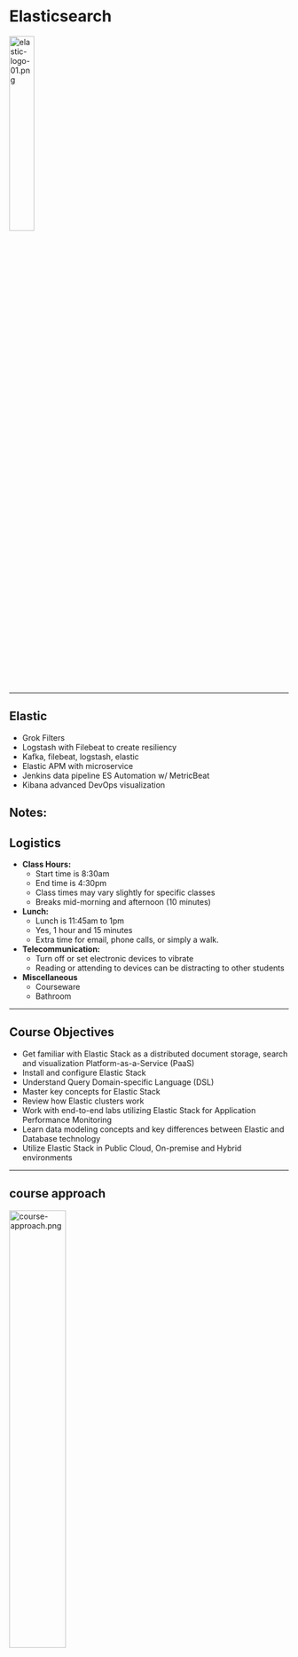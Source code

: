 # Elasticsearch

<img src="../../assets/images/logos/elastic-logo-01.png" alt="elastic-logo-01.png" style="width:30%;"/>

---

## Elastic

* Grok Filters
* Logstash with Filebeat to create resiliency
* Kafka, filebeat, logstash, elastic
* Elastic APM with microservice
* Jenkins data pipeline ES Automation w/ MetricBeat
* Kibana advanced DevOps visualization




Notes:
---

## Logistics

* **Class Hours:**
  - Start time is 8:30am
  - End time is 4:30pm
  - Class times may vary slightly for specific classes
  - Breaks mid-morning and afternoon (10 minutes)
* **Lunch:**
  - Lunch is 11:45am to 1pm
  - Yes, 1 hour and 15  minutes
  - Extra time for email, phone calls, or simply a walk.
* **Telecommunication:**
  - Turn off or set electronic devices to vibrate
  - Reading or attending to devices can be distracting to other students
* **Miscellaneous**
  - Courseware
  - Bathroom

---

## Course Objectives

* Get familiar with Elastic Stack as a distributed document storage, search and visualization Platform-as-a-Service (PaaS)
* Install and configure Elastic Stack
* Understand Query Domain-specific Language (DSL)
* Master key concepts for Elastic Stack
* Review how Elastic clusters work
* Work with end-to-end labs utilizing Elastic Stack for Application Performance Monitoring
* Learn data modeling concepts and key differences between Elastic and Database technology
* Utilize Elastic Stack in Public Cloud, On-premise and Hybrid environments



---

## course approach

<img src="../../assets/images/elastic/course-approach.png" alt="course-approach.png" style="width:45%;"/>



---

## The training dilemma

<img src="../../assets/images/elastic/3rd-party/training-dilemma.png" alt="training-dilemma.png" style="width:60%;"/>

---


## Introductions

* Name
* Title or Job Role if your title doesn't tell me what you do
* Which statement best describes your Elasticsearch experience?
- I am **currently working** with Elasticsearch on a project/initiative
- I **expect to work** with Elasticsearch on a project/initiative in the future
- I am **here to learn** about Elasticsearch outside of any specific work related project/initiative
* Expectations for course (please be specific, if possible)
* Why are you here?



---

# Elastic Stack Overview

---

## Elastic Stack – Evolution 

<img src="../../assets/images/logos/elastic-search-logo.png" alt="elastic-search-logo.png" style="width:30%;float:right;"/>

* 2010 - Released as Open Source project
* 2012 - Elasticsearch company founded 
* 2015 - Rebranded as Elastic
* Highly scalable
  - Open Source
* Enterprise support available 
* Built for searching and analyzing large datasets 

Notes:

Elasticsearch was released as an open source project in 2010, and gained a lot of popularity because it was easy to use and offered great indexing and powerful searching. 
In 2012 Elasticsearch the company was founded.  In 2015 they changed the name to Elastic, because the company developed and supported many additional products. 

GitHub uses it to let users search the repositories, StackOverflow indexes all of its questions and answers in Elasticsearch, and SoundCloud offers search in the metadata of the songs.


---

## Elastic Stack

* 2009 - Released as Open Source project
* 2015 - Added to Elastic family
* 2015 - Log forwarder released
* Open Source data collection engine
* Real-time pipelining capabilities 
* Collect logs from multiple input sources and send to Elasticsearch


<img src="../../assets/images/logos/elasticseach-02-logo.png" alt="elasticseach-02-logo.png" style="width:35%;"/> &nbsp; &nbsp; &nbsp; &nbsp; &nbsp; <img src="../../assets/images/logos/logstash-logo.png" alt="logstash-logo.png" style="width:23%;"/>


Notes:

Logstash is an open source data collection engine with real-time pipelining capabilities. 
2009 - open source release 
2013 - added to Elastic family. 

Logstash is a tool that can be used to collect, process and forward events and log messages. Collection is accomplished via number of configurable input plugins including raw socket/packet communication, file tailing and several message bus clients.

---

## Elastic Stack

* 2011 - Released as Open Source project
* 2013 - Added to Elastic family
* Browser based analytics & search dashboard for Elasticsearch
* Visualize Elasticsearch data 
* Highly customizable

<img src="../../assets/images/logos/elasticseach-02-logo.png" alt="elasticseach-02-logo.png" style="width:35%;"/> &nbsp; &nbsp; &nbsp; <img src="../../assets/images/logos/logstash-logo.png" alt="logstash-logo.png" style="width:23%;"/>  &nbsp; &nbsp; &nbsp; <img src="../../assets/images/logos/kibana-logo.png" alt="kibana-logo.png" style="width:20%;"/>

---

## Elastic Stack

<img src="../../assets/images/logos/elasticseach-02-logo.png" alt="elasticseach-02-logo.png" style="width:40%;"/>

<br/>

<img src="../../assets/images/logos/logstash-logo.png" alt="logstash-logo.png" style="width:30%;"/>

<br/>

<img src="../../assets/images/logos/kibana-logo.png" alt="kibana-logo.png" style="width:27%;"/>

Notes:

Elasticsearch is a search and analytics engine. Logstash is a server‑side data processing pipeline that ingests data from multiple sources simultaneously, transforms it, and then sends it to a "stash" like Elasticsearch. Kibana lets users visualize data with charts and graphs in Elasticsearch, essentially creating dashboards.


---

## Elastic Stack

* 2015 - Beats tools released
* Open platform for single-purpose data shippers


<img src="../../assets/images/logos/elasticseach-02-logo.png" alt="elasticseach-02-logo.png" style="width:26%;"/> &nbsp; &nbsp; &nbsp;<img src="../../assets/images/logos/logstash-logo.png" alt="logstash-logo.png" style="width:20%;"/> &nbsp; &nbsp; &nbsp; <img src="../../assets/images/logos/kibana-logo.png" alt="kibana-logo.png" style="width:19%"/> &nbsp; &nbsp; &nbsp;<img src="../../assets/images/logos/beats-logo.png" alt="beats-logo.png" style="width:15%;"/>

Notes:

Beats is the platform for single-purpose data shippers. They install as lightweight agents and send data from hundreds or thousands of machines to Logstash or Elasticsearch.
Log files
Metrics
Network data
Uptime monitoring 
etc...

---

## Elastic Stack

* 2016 - X-Pack released
* Renamed in 2018 to Elastic Stack Features
* Tools to enable monitoring, alerting, reporting, machine learning and much more

<img src="../../assets/images/logos/elasticseach-02-logo.png" alt="elasticseach-02-logo.png" style="width: 23%;"/>&nbsp; &nbsp; <img src="../../assets/images/logos/logstash-logo.png" alt="logstash-logo.png" style="width: 17%;"/> &nbsp; &nbsp;<img src="../../assets/images/logos/kibana-logo.png" alt="kibana-logo.png" style="width: 16%;"/>&nbsp; &nbsp; <img src="../../assets/images/logos/beats-logo.png" alt="beats-logo.png" style="width: 12%;"/> &nbsp; &nbsp; <img src="../../assets/images/logos/x-pack-logo.png" alt="x-pack-logo.png" style="width:17%;"/>



Notes:

X-Pack is a pay for service that provides many features 
Monitoring (Marvel)
Alerting (Watcher) trigger notifications on changes or schedule and ship recurring reports
Graph (explore the relationships between data) 
Machine learning  (automatically detect unusual changes in your data)
Reporting 
Security (Shield) i.e. Add a login screen to Kibana

https://www.elastic.co/guide/en/elasticsearch/reference/current/configuring-security.html
https://www.elastic.co/products/x-pack


---

## Elastic Stack


<img src="../../assets/images/logos/elasticseach-02-logo.png" alt="elasticseach-02-logo.png" style="width:25%;"/> &nbsp; &nbsp; &nbsp; &nbsp;<img src="../../assets/images/elastic/3rd-party/elk-stack-01.png" alt="elk-stack-01.png" style="width:20%;"/>


<img src="../../assets/images/logos/logstash-logo.png" alt="logstash-logo.png" style="width:20%;"/> &nbsp; &nbsp; &nbsp; &nbsp; &nbsp;<img src="../../assets/images/elastic/3rd-party/features-01.png" alt="features-01.png" style="width:23%;"/>


<img src="../../assets/images/logos/kibana-logo.png" alt="kibana-logo.png" style="width:20%;"/> &nbsp; &nbsp; &nbsp; &nbsp; &nbsp;<img src="../../assets/images/logos/beats-logo.png" alt="beats-logo.png" style="width:18%;"/>

Notes:

https://www.elastic.co/elasticon/2015/sf/evolution-of-elasticsearch-at-yelp

https://www.elastic.co/elk-stack


---

## Elasticsearch - Hadoop

<img src="../../assets/images/elastic/hadoop-elasticsearch.png" alt="hadoop-elasticsearch.png" style="width:70%;"/>

Notes:

https://www.elastic.co/elasticon/2015/sf/evolution-of-elasticsearch-at-yelp

https://www.elastic.co/elk-stack

---

## ES-Hadoop

<img src="../../assets/images/logos/es-hadoop.png" alt="es-hadoop.png" style="width:20%;float:right;"/>

* ES-Hadoop is a single distributable binary that allows the use of HDFS as a archive repo for Elastic Stack
* Works with open source and distributed versions of Hadoop, e.g. Cloudera & Databricks
* Index data from Hadoop into Elasticsearch for high performance querying and aggregation of Big Data

Notes:

X-Pack is a pay for service that provides many features 
Monitoring (Marvel)
Alerting (Watcher) trigger notifications on changes or schedule and ship recurring reports
Graph (explore the relationships between data) 
Machine learning  (automatically detect unusual changes in your data)
Reporting 
Security (Shield) i.e. Add a login screen to Kibana

https://www.elastic.co/guide/en/elasticsearch/reference/current/configuring-security.html
https://www.elastic.co/products/x-pack


---

## Elastic Stack Application Performance Monitoring


<img src="../../assets/images/elastic/elastic-slack.png" alt="elastic-slack.png" style="width:70%;"/>



---

## Elastic Stack use cases

* **Ecommerce**
  - Utilize Elasticsearch as your storefront search mechanism storing product or service information and enabling features like typeahead 

* **DevOps**
  - Collect log and transactional data to identify patterns or anomalies in the day to day operations of your applications, processes, services and APIs

* **Alerting**
  - Pattern reverse search against queries to identify conditions that meet a certain criteria, e.g. tell me when a flight drops below X$ during a set timeframe

---

## Elastic Stack use cases

* **Internet of Things**
  - Store streams of device data in Elastic Stack and visualize that information for customers, e.g. show all the active snowplows in the city on an interactive map

* **Data Visualization**
  - Store data in Elasticsearch and build custom dashboards in Kibana to show the effects of changes, both expected and unexpected

* **Advanced Analytics**
  - Run analytics against existing data to enable the use of ad-hoc queries for decision support and business intelligence

Notes:

You run an online web store where you allow your customers to search for products that you sell. In this case, you can use Elasticsearch to store your entire product catalog and inventory and provide search and autocomplete suggestions for them.
You want to collect log or transaction data and you want to analyze and mine this data to look for trends, statistics, summarizations, or anomalies. In this case, you can use Logstash (part of the Elasticsearch/Logstash/Kibana stack) to collect, aggregate, and parse your data, and then have Logstash feed this data into Elasticsearch. Once the data is in Elasticsearch, you can run searches and aggregations to mine any information that is of interest to you.
You run a price alerting platform which allows price-savvy customers to specify a rule like "I am interested in buying a specific electronic gadget and I want to be notified if the price of gadget falls below $X from any vendor within the next month". In this case you can scrape vendor prices, push them into Elasticsearch and use its reverse-search (Percolator) capability to match price movements against customer queries and eventually push the alerts out to the customer once matches are found.
You have analytics/business-intelligence needs and want to quickly investigate, analyze, visualize, and ask ad-hoc questions on a lot of data (think millions or billions of records). In this case, you can use Elasticsearch to store your data and then use Kibana (part of the Elasticsearch/Logstash/Kibana stack) to build custom dashboards that can visualize aspects of your data that are important to you. Additionally, you can use the Elasticsearch aggregations functionality to perform complex business intelligence queries against your data.


---

## Elastic for Internet of Things (IoT)

<img src="../../assets/images/elastic/elastic-for-internet.png" alt="elastic-for-internet.png" style="width:80%;"/>


Notes:

You run an online web store where you allow your customers to search for products that you sell. In this case, you can use Elasticsearch to store your entire product catalog and inventory and provide search and autocomplete suggestions for them.
You want to collect log or transaction data and you want to analyze and mine this data to look for trends, statistics, summarizations, or anomalies. In this case, you can use Logstash (part of the Elasticsearch/Logstash/Kibana stack) to collect, aggregate, and parse your data, and then have Logstash feed this data into Elasticsearch. Once the data is in Elasticsearch, you can run searches and aggregations to mine any information that is of interest to you.
You run a price alerting platform which allows price-savvy customers to specify a rule like "I am interested in buying a specific electronic gadget and I want to be notified if the price of gadget falls below $X from any vendor within the next month". In this case you can scrape vendor prices, push them into Elasticsearch and use its reverse-search (Percolator) capability to match price movements against customer queries and eventually push the alerts out to the customer once matches are found.
You have analytics/business-intelligence needs and want to quickly investigate, analyze, visualize, and ask ad-hoc questions on a lot of data (think millions or billions of records). In this case, you can use Elasticsearch to store your data and then use Kibana (part of the Elasticsearch/Logstash/Kibana stack) to build custom dashboards that can visualize aspects of your data that are important to you. Additionally, you can use the Elasticsearch aggregations functionality to perform complex business intelligence queries against your data.


---

## Elastic DevSecOps

<img src="../../assets/images/elastic/elastic-devsecOps.png" alt="elastic-devsecOps.png" style="width:80%;"/>


---

## Elastic Stack Machine Learning

<img src="../../assets/images/elastic/3rd-party/elastic-slack-ML.png" alt="elastic-slack-ML.png" style="width:80%;"/>

Notes:

Complex, fast-moving datasets make it nearly impossible to spot infrastructure problems, intruders, or business issues as they happen using rules or humans looking at dashboards. Elastic machine learning features automatically model the behavior of your Elasticsearch data — trends, periodicity, and more — in real time to identify issues faster, streamline root cause analysis, and reduce false positives.



---

# elasticsearch  basics

---

## logical concepts of elasticsearch


<img src="../../assets/images/elastic/3rd-party/logical-concepts.png" alt="logical-concepts.png" style="width:70%;"/>


* Elasticsearch is moving away from 'types'. In Elasticsearch 6 only one type is allowed per index.


Notes:

3 main logical concepts behind Elasticsearch: 
Document
Structured data similar to a row in a database, something that you're searching for
Not just about text, any data can work. 
JSON format (way to encode text, objects etc..) 
Every document has a unique ID (auto assigned, or manually) 
Type: what this document is. 
Encyclopedia articles, log entries from web server etc.. 
Type
Many documents that belong to a certain type. 
schema or mapping between documents
Apache access log log type (timestamp, request URL, return status) 
Encyclopedia article (author, subject, title, text) 
Like a table, that defines the data in the document 
Indices 
Collection of types you can search across
contains a collection of types, which contain collection of documents

Database analogy
index = DB, type = table, document = row 

---

## what is an inverted index

<img src="../../assets/images/elastic/3rd-party/inverted-index.png" alt="inverted-index.png" style="width:70%;"/>

Notes:

Inverted means we are mapping things searching for, to documents searching in. 
Inverted index is the mechanism by which all search engines work. 
Say we have 2 documents, inverted index doesn't store them directly, it flips on head
each document split up into individual search terms, split up by each word, lowercased to normalize 
maps each search term to documents they occur within. Here we can see "Space" shows up in document1 and document2.

---

## It's not  quite that simple.

* **TF-IDF** means Term Frequency **Inverse Document Frequency**
* **Term Frequency** is how often a term appears in a **given document**  Document Frequency is how often a term appears in **all documents**  Term Frequency / **Document Frequency** measures the **relevance**
of a term in a document


Notes:

How do I deal with concept of relevance?  
If I search for the word "the" how do I make sure it returns documents where "the" is relevant?
TF-IDF 
Term Frequency is how often a word appears in a document, "the" "of" "space" etc.. 
Document Frequency: How often a term appears in all documents in index.
 "Space" doesn't appear often in index, but "the" does.  
Divide Term Frequency by Document Frequency gives us measure of relevance.
How special is this term to this document? How often does it occur in this doc? How often does it occur in all documents?

---

## Using Indices


<img src="../../assets/images/elastic/3rd-party/using-indices.png" alt="using-indices.png" style="width:80%;"/>


Notes:

How do we use an index in Elasticsearch? 
RESTful API 
Explain what REST is (same thing as when you request a page in browser etc) 
REST uses verbs to define what it's doing.. GET, POST, PUT.
Elasticsearch uses the same HTTP protocol, which makes it easy to communicate with. 
If you are requesting something from Elasticsearch you do so by just sending a GET request (same as any other web system)

client API's
Instead of worrying about constructing JSON data correctly, there's client APIs that make it much easier 
Python, Ruby, Java, etc.. 
analytic tools
Kibana 
Graphical Web-UI
Interact without needing to write any code 
Sometimes a better approach than sifting through JSON output.



---

## Near Real Time (NRT)

* Elasticsearch is a **near real time search** platform
* There is a slight **latency** latency (normally one second) from the time you index a document until the time it becomes searchable


---

# Sandbox Cluster
---

## Elasticsearch Cluster

<img src="../../assets/images/elastic/elasticsearch-cluster.png" alt="elasticsearch-cluster.png" style="width:50%;"/>


Notes:

A node can be configured to join a specific cluster by the cluster name. By default, each node is set up to join a cluster named elasticsearch which means that if you start up a number of nodes on your network and—assuming they can discover each other—they will all automatically form and join a single cluster named elasticsearch.

In a single cluster, you can have as many nodes as you want. Furthermore, if there are no other Elasticsearch nodes currently running on your network, starting a single node will by default form a new single-node cluster named elasticsearch.



---

## Getting Started

* when you start an instance of Elasticsearch, you are starting a node
* If you are running a single instance of Elasticsearch, you have a cluster of one node
* All primary shards reside on the single node
* No replica shards can be allocated, therefore the cluster state remains yellow 
* The cluster is fully functional, but is at risk of data loss in the event of a failure

---

# REST: A Quick Intro.

---

## Anatomy of a HTTP  Request


* METHOD: the "verb" of the request. GET, POST, PUT, or DELETE
* PROTOCOL: what flavor of HTTP (HTTP/1.1)  HOST: what web server you want to talk to  URL: what resource is being requested
* BODY: extra data needed by the server

* HEADERS: user-agent, content-type, etc.



---

## Example: GET request for Google.com

```text
GET /index.html
Protocol: HTTP/1.1
Host: www.google.com  
No body
Headers:
User-Agent: Mozilla/5.0 (Windows; U; Windows NT 6.1; en-US; rv:1.9.1.5) Gecko/20091102 Firefox/3.5.5 (.NET CLR 3.5.30729)  Accept: text/html,application/xhtml+xml,application/xml;q=0.9,*/*;q=0.8
Accept-Language: en-us,en;q=0.5  Accept-Encoding: gzip,deflate
Accept-Charset: ISO-8859-1,utf-8;q=0.7,*;q=0.7  Keep-Alive: 300
Connection: keep-alive
Cookie: PHPSESSID=r2t5uvjq435r4q7ib3vtdjq120  Pragma: no-cache
Cache-Control: no-cache

```

---

## RESTful API's


* Pragmatic definition: using HTTP requests to communicate with web services

* Examples:

  - GET requests retrieve information (like search results)  PUT requests insert or replace new information  DELETE requests delete information


---

## REST fancy-speak


* **R**epresentational **S**tate **T**ransfer

* Six guiding constraints:
  - client-server architecture
  - statelessness
  - cacheability
  - layered system
  - code on demand (ie, sending Javascript)
  - uniform interface

Notes:


REST stands for Representational State Transfer. (It is sometimes spelled "ReST".) It relies on a stateless, client-server, cacheable communications protocol -- and in virtually all cases, the HTTP protocol is used. REST is an architecture style for designing networked applications.

Representational State Transfer (REST) is an architectural style that defines a set of constraints to be used for creating web services. Web Services that conform to the REST architectural style, or RESTful web services, provide interoperability between computer systems on the Internet.

Roy Fielding articulated ReST in his dissertation at UC Irvine in 2000

---

## Why REST?

* Language and system independent
* Highly scalable 

---

## The Curl Command

* A way to issue HTTP requests from the command line
* From code, you'll use whatever library you use for HTTP / REST in the same way.

```text
curl –H "Content-Type: application/json" <URL> -d '<BODY>'
```

---

## Examples


<img src="../../assets/images/elastic/3rd-party/example-01.png" alt="example-01.png" style="width:70%;"/>



---

## Examples


<img src="../../assets/images/elastic/3rd-party/example-02.png" alt="example-02.png" style="width:50%;"/>




---

## The Httpie Command

* A way to issue HTTP requests from the command line
* Simpler syntax than curl, defaults to 'pretty' output.

```text
http <VERB> <URL> -d '<BODY>'
```



---

## Examples


<img src="../../assets/images/elastic/3rd-party/example-03.png" alt="example-04.png" style="width:50%;"/>



---

## Examples

<img src="../../assets/images/elastic/3rd-party/example-04.png" alt="example-04.png" style="width:50%;"/>


---

## Experiment: Elastic Stack, Elastic Cloud, and Elastic APM

* Setup an Elastic Stack Cloud Environment
* Experiment in the environment
* Create a Sandbox VM
* Configure a sample Spring Application
* Wire that application to our Elastic Stack APM in AWS 

* Experiment: [Elastic Stack Cloud AppDev Observability](https://jruels.github.io/elastic/labs/01-install/
)


Notes:

https://jruels.github.io/elastic/labs/01-install/


---
# Elastic Stack SQL

---

## Common thoughts on "Elasticsearch + SQL"

<img src="../../assets/images/elastic/elaticsearch-SQL.png" alt="elaticsearch-SQL.png" style="width:40%;float:right;"/>

* RDBMS
* Joins
* BI Tools like Tableau & PowerBI
* SQL 
* What about Query DSL?
* How/Where/Why/When?


---

## What is SQL?

<img src="../../assets/images/elastic/3rd-party/SQL-01.png" alt="SQL-01.png" style="width:80%;"/>

---

## What is the evolution of Elastic Stack SQL?


<img src="../../assets/images/elastic/3rd-party/elastic-slack-sql.png" alt="elastic-slack-sql.png" style="width:80%;"/>


---

## Experiment: Elastic Stack SQL Exploration 

* Open the Kibana Dev Console


<img src="../../assets/images/elastic/3rd-party/kibana-dev.png" alt="kibana-dev.png" style="width:55%;"/>

<img src="../../assets/images/elastic/3rd-party/manage-elastic-slack.png" alt="manage-elastic-slack.png" style="width:50%;"/>


---

## Querying Elastic Kibana Console Interface


<img src="../../assets/images/elastic/3rd-party/elastic-kibana.png" alt="elastic-kibana.png" style="width:70%;"/>


---

## Queries to Explore

```text
# describe the data model for the table (AKA INDEX)
POST /_sql
{
  "query":"DESCRIBE company"
}

#deprecated syntax - old school
POST /_xpack/sql
{
  "query":"select * From company"
}
```

---

## Queries to Explore

```text
#return standard elasticsearch output format
POST /_sql
{
  "query":"select * From company"
}

#return CSV
POST /_sql?format=csv
{
  "query":"select * From company"
}
```

---

## Queries to Explore

```text
#return standard SQL query output format
POST /_sql?format=text/plain
{
  "query":"select * From company"
}

#Shorter syntax with limit
POST /_sql?format=txt
{
  "query":"select * From company limit 1"
}

```



---

## Queries to Explore

```text
# search fewer fields
POST /_sql
{
  "query":"select firstname, lastname from company"
}

# search fewer fields
POST /_sql
{
  "query":"select firstName, lastName from company"
}

```


---

## Queries to Explore


```text
# future
POST /_sql
{
  "query":"select distinct firstName, lastName from company"
}
#Math functions
POST /_sql?format=txt
{
  "query":"select round(8.2 + 12.2) * 2 as answer"
}
```

---

# How Elasticsearch Scales

---

## An Index is Split into Shards


<img src="../../assets/images/elastic/intex-shared.png" alt="intex-shared.png" style="width:60%;"/>


Notes:

Every shard is a self-contained index of Lucene
Once it figured out the document it can map it to a shard and redirect to appropriate node. 

---

## Primary and Replica Shards

* This **index** has two **primary shards** and a **replication factor of 2.**
* Your application should round-robin requests amongst nodes.

<img src="../../assets/images/elastic/primary-replica-shards-00.png" alt="primary-replica-shards-00.png" style="width:70%;"/>

* **Write** requests are routed to the primary shard, then replicated  
* **Read** requests are routed to the primary or any replica


Notes:

Here we have 2 Primary and 4Replica shards. 
Writes will go to Primary shards (masters) and reads will hit any shard (primary or replica) 
This is how many different clustering solutions are setup. 
Elasticsearch figures all this out for you based on the configuration in the /etc/elasticsearch/elasticsearch.yml 



---

## Primary and Replica Shards

<img src="../../assets/images/elastic/primary-replica-shards.png" alt="primary-replica-shards.png" style="width:70%;"/>


Notes:

Here we have 2 Primary and 3 Relica shards. 
Writes will go to Primary shards (masters) and reads will hit any shard (primary or replica) 
This is how many different clustering solutions are setup. 
Elasticsearch figures all this out for you. 



---

## Primary and Replica Shards

<img src="../../assets/images/elastic/primary-replica-shards-01.png" alt="primary-replica-shards-01.png" style="width:70%;"/>


Notes:

Fault tolerant system. Highly redundant 
Have an odd node number of nodes so that you avoid split brain. 

Split-brain is a computer term, based on an analogy with the medical Split-brain syndrome. It indicates data or availability inconsistencies originating from the maintenance of two separate data sets with overlap in scope, either because of servers in a network design, or a failure condition based on servers not communicating and synchronizing their data to each other. This last case is also commonly referred to as a network partition.

Although the term split-brain typically refers to an error state, Split-brain DNS (or Split-horizon DNS) is sometimes used to describe a deliberate situation where internal and external DNS services for a corporate network are not communicating, so that separate DNS name spaces are to be administrated for external computers and for internal ones. This requires a double administration, and if there is domain overlap in the computer names, there is a risk that the same fully qualified domain name (FQDN), may ambiguously occur in both name spaces referring to different computer IP addresses.[1]



---

## The number of primary shards cannot be changed later.

<img src="../../assets/images/elastic/3rd-party/primary-shards-03.png" alt="primary-shards-03.png" style="width:40%;"/>

* Not as bad as it sounds – you can add  **more replica shards** for more read  throughput.
* Worst case you can **re-index** your data.
* The number of shards can be set up front  via a PUT command via **REST** / HTTP



Notes:

Cannot change primary shards later on. Must define it when setting up cluster. 
Most applications require additional read capacity, not write. 
You can also re-index your data and copy it over but it's not a fun process 
Plan ahead so you have the correct number of primary shards.

By default, each index in Elasticsearch is allocated 5 primary shards and 1 replica which means that if you have at least two nodes in your cluster, your index will have 5 primary shards and another 5 replica shards (1 complete replica) for a total of 10 shards per index. Each Elasticsearch shard is a Lucene index.

This request says we want 3 in one replica,  we end up with 6 though.



---

## Number of Shards Quiz

* How many total shards does the code on the right create?

<img src="../../assets/images/elastic/3rd-party/shards-quiz.png" alt="shards-quiz.png" style="width:60%;"/>

Notes:

How many shards are we creating here? 

Answer: 6, 3 primary and 1 replica of each. 



---

## Primary and Replica Shards


<img src="../../assets/images/elastic/primary-replica-shards-02.png" alt="shards-quiz.png" style="width:80%;"/>


Notes:

We specified we wanted 3 shards and 1 replica but this really means 
3 - Primary shards 
1 replica per primary shard. 


---

# Quiz Time
---

## 1. The schema for  your documents are defined by...

* The index
* The type
* The document itself


---

## 1. The schema for  your documents are defined by...

* The index
* **The type**
* The document itself

---

## 2. What purpose do inverted indices serve?

* They allow you to search phrases in reverse order
* They quickly map search terms to documents
* They load balance search requests across your cluster



---

## 2. What purpose do  inverted indices serve?

* They allow you to search phrases in reverse order
* **They quickly map search terms to documents**
* They load balance search requests across your cluster

---

## 3. 

* 8
* 15
* 20

* **An index configured for 5 primary  shards and 3 replicas would have  how many shards in total?**

---


## 3. 

* 8
* 15
* **20**

* **An index configured for 5 primary  shards and 3 replicas would have  how many shards in total?**


Notes:
Remember that if we have 3 replicas for each primary that would be a total of 4 shards for each primary.  5 * 4

---

## 4. 

* True
* False

* **Elasticsearch is built only for full-text search of documents.**

---

## 4. 

* True
* **False**

* **Elasticsearch is built only for full-text search of documents.**




Notes:

In text retrieval, full text search refers to techniques for searching a single computer-stored document or a collection in a full text database. Full-text search is distinguished from searches based on metadata or on parts of the original texts represented in databases (such as titles, abstracts, selected sections, or bibliographical references).


---

## Lab01: Elastic Stack sandbox setup 

* Setup an Elastic Stack sandbox environment

* Walk through the environment 

* https://github.com/GeorgeNiece/elastic-stack


Notes:
https://jruels.github.io/elastic/labs/01-install/

---

# Self-healing

---

## Self-healing and Elastic Stack

* The key with self-healing is awareness
* Companies have created toolsets and configurations for this, e.g. LogIt.io
* APIs exist to check shards, indices, clusters, nodes
* Baselines are required to be able to correctly "heal" a given issue

* Identify
* Compare
* Act - Don't overreact
* Document
* Train

---

## Where is the Problem?

<img src="../../assets/images/elastic/3rd-party/where-problem.png" alt="where-problem.png" style="width:60%;"/>




---

# Examining Movielens

---

## Movielens

* **Movielens** is a free dataset of movie ratings gathered from movielens.org. It contains user ratings, movie metadata, and user metadata. Let's download and examine  the data files from movielens.org

<img src="../../assets/images/elastic/3rd-party/movielens.png" alt="movielens.png" style="width:60%;"/>

Notes:

Elasticsearch is all about interacting with a lot of data
So far we added Shakespeare's works but that's not enough to see the true power of Elasticsearch. 
Let's add this sample movie data to it as well. 



---

## Lab02: download MovieLens data


* Visit GroupLens website
* Download small data set 
* Look through sample data files
* https://github.com/GeorgeNiece/elastic-stack


---
# Creating Mappings
---

## What is a Mapping?

* A mapping is a **schema definition.**
* Elasticsearch has reasonable defaults, but sometimes you need to customize them.

<img src="../../assets/images/elastic/3rd-party/mapping.png" alt="mapping.png" style="width:60%;"/>

* NOTE : Content-Type is now required in Elasticsearch 6.x+

Notes:
Mapping is a schema definition which tells Elasticsearch how to index your data.  
Most of the time it can figure out the correct type of mapping for your data (strings, floating point numbers, integers etc..) 
Sometimes we have to give it a hint.  We want the "release date" to specifically be a date field. 
Movie data type: year = type date, not just string
Preferred to explicitly tell Elasticsearch since that reduces instances of the implied mapping identifying a more generic or incorrect type.

---

## Elasticsearch 5 Syntax

* In Elasticsearch 5 it was possible to send a REST request without the Content-Type. Elasticsearch would then "sniff" the content and set the type based on that. 

<img src="../../assets/images/elastic/3rd-party/syntax.png" alt="syntax.png" style="width:60%;"/>


Notes:

Mapping is a schema definition which tells Elasticsearch how to index your data.  
Most of the time it can figure out the correct type of mapping for your data (strings, floating point numbers, integers etc..) Some types such as timestamp and decimal, may not be correctly inferred
Sometimes we have to give it a hint.  We want the "release date" to specifically be a date field. 

This ability to enforce strict content-type checking has existed since Elasticsearch 5.3 via the http.content_type.required configuration setting. In 5.x it is optional, and defaults to false, in Elasticsearch 6.0, that setting defaults to true, and there is no way to disable it.

https://dzone.com/articles/elastic-stack-6-what-you-need-to-know
https://aws.amazon.com/about-aws/whats-new/2017/12/elasticsearch-6-0-now-available-on-amazon-elasticsearch-service/
https://www.elastic.co/guide/en/elasticsearch/reference/6.0/breaking-changes-6.0.html
https://www.elastic.co/guide/en/elasticsearch/reference/6.0/removal-of-types.html


---

## Elasticsearch Syntax


* There are two reasons this changed. 
* Clarity
  - Sending plain text content to API that doesn't support it returns.
* `Content-Type header [text/plain] is not supported`

* In Elasticsearch 5 if you sent plain text that started with a curly brace and the letter "a" it would assume it was JSON, but when it tried to parse that, it would fail and the error message would look more like: 

* `Unexpected character ('a' (code 97)): was expecting double-quote to start field name`

Notes:

Elasticsearch 5 did some magic to try and figure out what type of content you were sending. 
This led to bad error messages.
Plain text sent.. ES5 sees it has curly braces and assumes it's JSON but it isn't so get syntax error back.

As Elasticsearch has evolved the development team made a conscious decision to favor reliability and predictability over leniency. 


---

## Elasticsearch Syntax

* There are two reasons this changed. 
* Security

<img src="../../assets/images/elastic/3rd-party/syntax-02.png" alt="syntax-02.png" style="width:60%;float:right;"/>

* JSON sent as text/plain
* Cross Origin Resource Sharing


Notes:

Security: 
Simple HTML page that posts a document to Elasticsearch without authenticating. 
Sending JSON as Plain Text

Strict checking of content-type is also useful as a layer of protection against Cross Site Request Forgery attacks.
If you run an out-of-the-box install of Elasticsearch 5 on your local computer, and then open up the page noted in the slide, in your web browser, it will add a new document in your Elasticsearch cluster that stores your browser's User Agent and the time that you loaded the page. That's not so scary, but with minimal changes we could make that same page overwrite or delete existing documents.


---

## Common Mappings

<img src="../../assets/images/elastic/3rd-party/common-mapping.png" alt="common-mapping.png" style="width:80%;"/>


Notes:


Different field types
Text does NOT equal keyword.  Text is indexed and returns partial matches, keyword is only the full keyword.
Is a field indexed? true or false? 
Fields that are indexed for full text search, specify how it is broken up. 
broken up by whitespace, etc.. 


---

## More about Analyzers


* **Character Filters**
  - remove HTML encoding, convert & to and

* **Tokenizer**
  - split strings on whitespace / punctuation / non-letters

* **Token filter**
  - lowercasing, stemming, synonyms, stopwords

Notes:

Character filters: If apply same analyzer to search query and data that is indexed it will return better results. 
Example: Search for data using ampersand, or 'and' and get same results. 
tokenizer: Splits strings up certain ways, language specific tokenizing etc.. 
token filter: case insensitive (lowercase everything), stemming (box, boxed, boxing can all match).
stopwords (and, a, the) stops these words from being indexed. (stopwords can have side effects)


---

## Choices for Analyzers

* **Standard**
  - splits on word boundaries, removes punctuation,  lowercases. good choice if language is unknown

* **Simple**
  - splits on anything that isn't a letter, and lowercases

* **Whitespace**
  - splits on whitespace but doesn't lowercase

* **Language (i.e. english)**
  - accounts for language-specific stopwords and  stemming

Notes:

Standard: default
if you don't know language it's good to stick with. (supports foreign language)
Simple
Splits on anything that isn't a letter and it lowercases everything. 
Whitespace
Splits on whitespace, punctuation is preserved.
Language specific (specify in English, or any other language) 


---

## Lab03: Create Year Mapping

* Log into VM 
* Use curl to create mapping for year field.
* Confirm it was created successfully

---

# Hacking Curl

---

## Make Life Easier


* From your home directory:

* Two ways

* Alias 
`alias curl="/usr/bin/curl -H 'Content-type: application/json' "`

* **Or wrap the command** 

```text
mkdir bin  cd bin
vi curl (Hit I for insert mode)

#!/bin/bash
/usr/bin/curl –H "Content-Type: application/json" "$@"

Esc – wq! – enter

chmod a+x curl
```

Notes:

As I mentioned in Elasticsearch 6 they started requiring Content-Type every single type you connect to the API. This can become tedious 

There are a couple ways to get around this. 
Install httpie and use it 
Create a shell script that automatically passes JSON Content-Type to curl. 




---

## Make Life Easier

* Delete an index
* **curl -XDELETE 127.0.0.1:9200/movies** 

Notes:

As I mentioned in Elasticsearch 6 they started requiring Content-Type every single type you connect to the API. This can become tedious 

There are a couple ways to get around this. 
Install httpie and use it 
Create a shell script that automatically passes JSON Content-Type to curl. 


---

## Remember

<img src="../../assets/images/elastic/3rd-party/remeber-01.png" alt="remeber-01.png" style="width:40%;float:right;"/>

* Without this hack, you need to add

* `-H "Content-Type: application/json"`

* to every curl command!

* The rest of the course assumes you have  this in place.

Notes:

Don't do this in production, it is a hack that is only applicable to this course. 


---

# Import **one document**

---

## Insert

<img src="../../assets/images/elastic/3rd-party/insert.png" alt="insert.png" style="width:70%;"/>


Notes:

Now that we have our mapping created let's go ahead and insert a movie

---

## 

<img src="../../assets/images/elastic/3rd-party/interstellar.png" alt="interstellar.png" style="width:60%;"/>

Notes:

Now that we have our mapping created let's go ahead and insert a movie

---

# Import Many Documents
---

## Ison Bulk Import

* **`curl -XPUT	127.0.0.1:9200/_bulk –d '`**

```text
{ "create" : { "_index" : "movies", "_type" : "movie", "_id" : "135569" } }
{ "id": "135569", "title" : "Star Trek Beyond", "year":2016 , "genre":["Action", "Adventure", "Sci-Fi"] }
{ "create" : { "_index" : "movies", "_type" : "movie", "_id" : "122886" } }
{ "id": "122886", "title" : "Star Wars: Episode VII - The Force Awakens", "year":2015 , "genre":["Action", "Adventure", "Fantasy", "Sci-Fi", "IMAX"] }
{ "create" : { "_index" : "movies", "_type" : "movie", "_id" : "109487" } }
{ "id": "109487", "title" : "Interstellar", "year":2014 , "genre":["Sci-Fi", "IMAX"] }
{ "create" : { "_index" : "movies", "_type" : "movie", "_id" : "58559" } }
{ "id": "58559", "title" : "Dark Knight, The", "year":2008 , "genre":["Action", "Crime", "Drama", "IMAX"] }
{ "create" : { "_index" : "movies", "_type" : "movie", "_id" : "1924" } }
{ "id": "1924", "title" : "Plan 9 from Outer Space", "year":1959 , "genre":["Horror", "Sci-Fi"] } '
```

Notes:

This is an example of importing multiple documents at once. 
The format is kinda funny because if you remember every document gets hashed to a specific shard. 
Elasticsearch goes through this one document at a time, sends it off to whatever shard is storing data related to this type. 

---

## lab04: import documents

* Log into VM 
* Index a document in Elasticsearch
* Index a collection of documents in Elasticsearch

---

# Updating Documents

Notes:

We've covered indexing new documents using JSON format in REST API. 
We tried to insert Interstellar twice and it gave us an error. 
Elasticsearch documents are immutable, they can not be changed after creation. 


---

## versions


* Every document has a _version field Elasticsearch documents are immutable. When you update an existing document:
  - a new document is created with an incremented _version
the old document is marked for deletion

Notes:

So while you can't change the original document, you can update it and Elasticsearch will create a new version.
New version created with incremented version number, old version is marked for deletion, and Elasticsearch deletes it in the future.


---

## Partial Update API 

* Lab: 
  - Look at document for Interstellar
  - Run curl command to output Interstellar document data

<img src="../../assets/images/elastic/3rd-party/partial-update-api-01.png" alt="partial-update-api-01.png" style="width:45%;"/>

<br/>

<img src="../../assets/images/elastic/3rd-party/partial-update-api-02.png" alt="partial-update-api-02.png" style="width:40%;"/>


Notes:

Point out the _version and other fields. 

To update we need to run a POST command 



---

## Partial Update apAPIi

<img src="../../assets/images/elastic/3rd-party/partial-update-api-03.png" alt="partial-update-api-03.png" style="width:60%;"/>

* Send data to REST API using `POST` verb Update title for movie with id 109487 
* New version of document created
* Old version deleted (eventually)

Notes:

When a POST command is run to update the document some fun stuff happens. 


---

## Lab05: updates on documents

* Log into VM 
* Index a document in Elasticsearch
* Index a collection of documents in Elasticsearch


---

# Deleting Documents

---

## It couldn't be easier.

* Just use the DELETE method:

* `curl -XDELETE 127.0.0.1:9200/movies/movie/12345`

Notes:

Just like with PUT, GET and POST, REST has a verb for DELETE and it does exactly what you might think.. deletes things. 

This command will delete movie with id 58559

---

## Lab: delete document

* **Now let's delete the Dark Knight**

* First: Find out movie ID

 <img src="../../assets/images/elastic/3rd-party/lab-01.png" alt="lab-01.png" style="width:60%;"/>

* Second: Delete it!
 
 <img src="../../assets/images/elastic/3rd-party/lab-02.png" alt="lab-02.png" style="width:60%;"/>

* Third: Confirm it was deleted

 <img src="../../assets/images/elastic/3rd-party/lab-03.png" alt="lab-03.png" style="width:60%;"/>

Notes:

Now let's do a class lab where we find out the ID of the "Dark Knight" and then delete it. 

After deleting it let's confirm it is gone by running our search query again. 

---

## Exercise

* **Insert, Update,** and then **delete** a movie  of your choice into the movies index!

Notes:

Create a fictitious movie about whatever you want
Dog
Friends
Family
Vacation.. whatever 
Then search to confirm it was created 
After that update it, any of the fields (title, year, genre) 
Finally delete it, search to confirm it was deleted. 

---

# Dealing with Concurrency

Notes:

Distributed systems can mess up concurrency. what happens when two clients are trying to do the same thing at same time? 
Who wins? 

---

## The Problem

<img src="../../assets/images/elastic/the-problem-01.png" alt="the-problem-01.png" style="width:60%;"/>


Notes:

Two different clients both running distributed web sites 
Check page count at same time and see 10
Both check page count through Elasticsearch 
Both send update of view count 11 to Elasticsearch at same time....  this is wrong, should be 12 for 2nd client.
]If there's a lot of people hitting your Elasticsearch at the same time this kind of issue can happen. 

Also known as eventually consistency. 


---

## Optimistic Concurrency Control

<img src="../../assets/images/elastic/optimistic-concurrency-control.png" alt="optimistic-concurrency-control.png" style="width:60%;"/>


Notes:

optimistic concurrency control uses the version field to avoid this situation. 
So we have 2 clients that are viewing the page count at the same time, they both see 10, _version: 9
When they POST a new page count value, it specifies it's for version 9, so one of the clients updates it to 11
2nd client tries to update it explicitly for version 9, but Elasticsearch says "Nope, I'm on version 10 now"
Client then starts over, pulls current page count, version 10, POSTS 12. 
Retry on conflicts (automatically retry if it fails) 

---

## Lab 6

* Lab6: Versions & Conflict Resolution

---
# Controlling **full-text search**

---

## Using Analyzers

* **sometimes text fields should be exact-match**
  - use keyword mapping type to suppress analyzing (exact match only)
  - Use text type to allow analyzing

* **search on analyzed fields will return anything  remotely relevant**
  - depending on the analyzer, results will be  case-insensitive, stemmed, stopwords  removed, synonyms applied, etc.
  - searches with multiple terms need not
match them all

Notes:

New in Elasticsearch 6 you need to make a decision when a field contains text. 
Define as 2 types
searched as exact text
returns partial match. (analyzers) 


---

## Changing Mappings

<img src="../../assets/images/elastic/3rd-party/changing-mapping-01.png" alt="changing-mapping-01.png" style="width:40%;float:right;"/>

* Can not change mapping on existing index
* Have to delete index and start over 

* New mapping of "keyword" for "genre"

<img src="../../assets/images/elastic/3rd-party/changing-mapping-02.png" alt="changing-mapping-02.png" style="width:50%;float:right;"/>

* New analyzer of "english" for "title"

Notes:

Now that we changed the type to "keyword" for genre we will NOT get partial matches. 


---

# Data Modeling

Notes:

In distributed systems the advice is to 'de-normalize' your data. 
Cassandra 
MongoDB 
etc.. 

Why is this? 
Elasticsearch gives you options.. either way works. 


---

## Strategies for Relational Data

<img src="../../assets/images/elastic/strategies-for-relational-data.png" alt="strategies-for-relational-data.png" style="width:70%;"/>


Notes:

Traditional normalized data..
Ratings data only had userID, movieID rating & timestamp. 
Look up rating -> find movieID, but doesn't include Title. 
2 requests per look-up, this is because we don't want to duplicate all titles for each rating. 
Very easy to update or change data (will movie titles change frequently?) 
Clusters (don't worry about storage, it's cheap) 
Additional latency for 2 queries can be a problem. 


---

## Strategies for Relational Data

<img src="../../assets/images/elastic/strategies-for-relational-data-01.png" alt="strategies-for-relational-data-01.png" style="width:40%;"/>



Notes:

Here I have Title in every single rating
takes up disk space but who cares
Single query pulls down all info we want. 
Changing title would suck, have to look through all rating and update it. 
Only need to change title if there is a typo or mistake. 
Much faster (single query) 



---

## Strategies for **Relational Data**

<img src="../../assets/images/elastic/strategies-for-relational-data-03.png" alt="strategies-for-relational-data-03.png" style="width:60%;"/>


Notes:
How do we do relationships in Elasticsearch? 
Model relationship between Star Wars Franchise and movies that are part of it. 
Parent/Child relationship



---

## Strategies for Relational Data

<img src="../../assets/images/elastic/3rd-party/strategies-for-relational-data-04.png" alt="strategies-for-relational-data-04.png" style="width:60%;"/>

Notes:

Create a new index called "series" and add a new mapping for relationships. 



---

## Strategies for **Relational Data**

* ES6: Parents/Children all in same shard
* Forcing everything to be indexed to shard 1. 
* Use relationships minimally.

<img src="../../assets/images/elastic/3rd-party/strategies-for-relational-data-05.png" alt="strategies-for-relational-data-05.png" style="width:80%;"/>

* Parent created: Franchise
* Fields for child created 

Notes:

Routing forces Elasticsearch to store the documents in the same shard.
First line creates the parent relation. 
Each child "film_to_franchise" field is set to 1, which is the ID of the parent. 
You'll see the field is "film" and it's parent is '1', which we defined originally.. 

---

## Lab: Analyzers & Relational data

* Lab 7:  Create new index mapping
* Lab 8: Create index for relational data

---

# Query-line Search

Notes:

Shortcut for playing around with Elasticsearch. 
Query-lite 


---

## "Query Lite"


* Proper JSON query 

<img src="../../assets/images/elastic/3rd-party/query-lite-01.png" alt="query-lite-01.png" style="width:60%;"/>


* Proper JSON query 

<img src="../../assets/images/elastic/3rd-party/query-lite-02.png" alt="query-lite-02.png" style="width:60%;"/>

<img src="../../assets/images/elastic/3rd-party/query-lite-03.png" alt="query-lite-03.png" style="width:60%;"/>
Notes:

Sometimes it's easier to query the API by adding options to the URL directly. 

GET request Search 'movie' index, 'movie' type, q= <query> in this case it's title with term 'star'
Can be more complex also.. q=Year greater than 2010 and title 'Trek'
If you understand query lite syntax there's not a lot you can do with it. 


---

## It's not Always Simpler.


* Spaces etc. need to be URL encoded.

<img src="../../assets/images/elastic/3rd-party/spaces-01.png" alt="spaces-01.png" style="width:70%;"/>


Notes:

It looks much easier to use the top query instead of writing a JSON block, but there's actually a lot more to it.
Sometimes it makes sense to use query lite, but most the time JSON block is much cleaner. 
Makes it much more difficult to read and understand what's going on. 


---

## And it Can be Dangerous.

* **Cryptic** and tough to debug
* Can be a **security issue** if exposed to end users
* **Fragile** – one wrong character and you're hosed.
* **But it's handy for quick experimenting.**

Notes:

Don't use it in production! 
Tough to read, and debug: powerful but challenging 
Security issue if end users are inputting data to server, possibly bringing down your cluster. 
Fragile, mess up a character and things happen that you aren't expecting. 


---

## Learn More.

<img src="../../assets/images/elastic/3rd-party/parameters-01.png" alt="parameters-01.png" style="width:40%;float:right;"/>

* This is formally called "URI  Search". Search for that on the Elasticsearch  documentation.

* It's really quite powerful, but again is only appropriate for quick "curl tests".


---

# Request Body Search


---

## Request Body Search

* How you're supposed to do  it

* Query DSL is in the request body as JSON
(yes, a GET request can have a body!)

<img src="../../assets/images/elastic/3rd-party/request-body-search.png" alt="request-body-search.png" style="width:60%;"/>

Notes:

Same search we did in last section, but this time we're going to use the proper JSON 
Takes a little bit to get used to JSON syntax but much easier to read.


---

## Queries and Filters

* **Filters** ask a yes/no question of your data  **queries** return data in terms of relevance

* use filters when you can – they are faster and cacheable.


Notes:

Filters and queries are different! 

queries: When search for term "Trek" you would use query, because you want results in terms of relevance. 

filters: when all you need is a yes or not,   much faster, cacheable results. 

---

## Example: Boolean Query with a Filter


<img src="../../assets/images/elastic/3rd-party/boolean-01.png" alt="boolean-01.png" style="width:70%;"/>

Notes:

using the same search as last time to find movies 
bool = combines things together.
year greater than 2010, and has trek in the title.

in our last search we used '&' to search for newer than 2010 and title trek 
must does that.  
---

## Some Types of Filters

```text
term: filter by exact values
{"term": {"year": 2014}}

terms: match if any exact values in a list match
{"terms": {"genre": ["Sci-Fi", "Adventure"] } }

range: Find numbers or dates in a given range (gt, gte, lt, lte)
{"range": {"year": {"gte": 2010}}}

exists: Find documents where a field exists
{"exists": {"field": "tags"}}

missing: Find documents where a field is missing
{"missing": {"field": "tags"}}

bool: Combine filters with Boolean logic (must, must_not, should)
```

---

## Some Types of Queries

```text
match_all: returns all documents and is the default. Normally used with a filter.
{"match_all": {}}

match: searches analyzed results, such as full text search.
{"match": {"title": "star"}}

multi_match: run the same query on multiple fields.
{"multi_match": {"query": "star", "fields": ["title", "synopsis" ] } }

bool: Works like a bool filter, but results are scored by relevance.

```

Notes:

query bool: instead of filtering results that don't match it will score results by relevance 


---

## Boosting Results

* When searching across multiple fields, we may want to boost the scores in a certain field. In the example below, we boost scores from the summary field by a factor of 3 in order to increase the importance of the summary field.

```text
POST /shakespeare/_search
{
    "query": {
        "multi_match" : {
            "query" : "lear",
            "fields": ["title", "summary^3"]
        }
    },
    "_source": ["title", "summary", "publish_date"]
}

```

Notes:

query bool: instead of filtering results that don't match it will score results by relevance 



---

## Syntax Reminder

* queries are wrapped in a "query": { } block,  filters are wrapped in a "filter": { } block.

* you can combine filters inside queries, or queries inside filters too.

<img src="../../assets/images/elastic/3rd-party/suntex-reminder.png" alt="suntex-reminder.png" style="width:60%;"/>


Notes:

We're going to have a boolean within our query, with a must clause and term query where title must be trek
Also passing range filter where we test to make sure year is greater than or equal to 2010.


---

# Phrase Search
---

## Phrase Matching

* Must find all terms, in the right order.

<img src="../../assets/images/elastic/3rd-party/phrase-matching.png" alt="phrase-matching.png" style="width:60%;"/>


Notes:

This example does a phrase match against title "star wars"
In inverted index it doesn't just store that a given search term occurs inside a document, it stores the order they occur in.
That allows for phrase searches and not just single words or partial word searches. 


---

## Slop

* Order matters, but you're OK with some words being in between the terms:

<img src="../../assets/images/elastic/3rd-party/slop.png" alt="slop.png" style="width:60%;"/>


* The **slop** represents how far you're willing to let a term move to satisfy a
phrase (in either direction!)

* Another example: "quick brown fox" would match "quick fox" with a slop of 1.

Notes:

If you want a little more flexibility and have different words within phrase. 
Slop defines how far you want it to move in any direction. 
Star beyond with slop=1 would match Start Trek beyond, or Star Wars beyond. 
It allows reversal also, so you can match "beyond star, or beyond trek"


---

## Proximity Queries

* Remember this is a query – results are sorted by relevance.

* Just use a really high slop if you want to get any documents that contain the words in your phrase, but want documents that have the words closer together scored higher.

<img src="../../assets/images/elastic/3rd-party/proximity-queries.png" alt="proximity-queries.png" style="width:60%;"/>


Notes:

Higher relevance if terms are closer together. 
Star and beyond appear close together, returns all of them, but assigned higher relevance if the terms are closer together. 


---

## Lab: Phrase & Slop

* Lab 9: URI, JSON, Phrase and Slop searches

---

## Exercise

* Search for "Star Wars" movies  released after 1980, using both a **URI search** and **a request body search.**

---

# Pagination

Notes:

Building a big website, with lots of results and you want to return them 1 page at a time
Amazon
Google
Reddit
more! 

---

## Specify "From" and  "Size"


<img src="../../assets/images/elastic/3rd-party/from-size.png" alt="from-size.png" style="width:60%;"/>

Notes:

From starts from 0, size of 3 means just display 3 results. 
Paginate to page 2, query would have "from =3", size = 3" 
Page 3 = "from = 6, size of 3 



---

## Pagination Syntax

* URI Search 

<img src="../../assets/images/elastic/3rd-party/pagination-syntax-01.png" alt="pagination-syntax-01.png" style="width:60%;"/>


* JSON body

<img src="../../assets/images/elastic/3rd-party/pagination-syntax-02.png" alt="pagination-syntax-02.png" style="width:60%;"/>

---

## Beware

* Deep pagination can **kill performance.**

* Every result must be **retrieved, collected, and sorted.**

* Enforce an **upper bound** on how many results you'll return to users.


Notes:

10373 - 10383 does not only collect 10 results. It has to figure out everything before it can do that. 
Enforce an upper bound (so no one overloads your system) 
---
# Sorting

Notes:

Sorting by alphabetical or numerical, is something that we want to do sometimes. 

---

## Sorting your results is  usually quite simple.

<img src="../../assets/images/elastic/3rd-party/sorting-quite.png" alt="sorting-quite.png" style="width:80%;"/>

Notes:

This command sorts the movies by release date.


---

## Unless you're dealing with strings.

* A **text** field that is **analyzed** for full-text search can't be used to sort document
* This is because it exists in the inverted index as individual terms, not as the entire string.

Notes:

Text field provides partial matching, fuzzy queries etc, can't be used for sorting documents.
Full text stores everything so we can do partial matching so it can't sort by it. 


---

## Unanalyzed copy using the keyword type.

* To sort analyzed field you must make a copy using keyword type and sort by that.

<img src="../../assets/images/elastic/3rd-party/uanalyzed-copy.png" alt="uanalyzed-copy.png" style="width:50%;"/>


Notes:

To sort an analyzed field make an unanalyzed copy so you can sort that using Keyword type.
Create a subfield that is not analyzed, so you would have 2 copies. 
Title field = analyzed text, and a field called raw which is keyword, not analyzed 
There are many reasons you would want an unanalyzed field and sorting is just one of them.

---

## Raw keyword field

* Now you can sort on the unanalyzed raw field. 

<img src="../../assets/images/elastic/3rd-party/raw-keyword.png" alt="raw-keyword.png" style="width:60%;"/>


* Sadly, you cannot change the mapping on an existing index.

* You'd have to delete it, set up a new mapping, and re-index it.

* Like the number of shards, this is something you should think
about before importing data into your index.

Notes:

To apply this we would have to delete our index and re-create it with raw mapping. 
Plan for this before importing data. 

---

# More with Filters

Notes:

Let's take a look at more complex filter queries. 

---

## Complex Filtered Query

* Science fiction movies without term "trek" in the title, released between the years of 2010 and 2015

<img src="../../assets/images/elastic/3rd-party/complex-filtered.png" alt="complex-filtered.png" style="width:60%;"/>

---

## Exercise

* Search for science fiction movies  before 1960, sorted by title.

Notes:

boolean query searching for sci-fi genre, filter for movies before 1960, and sorting by title. 
Remember the trick for sorting non-analyzed data. 


---
# Fuzziness

Notes:
Fuzziness is a way to deal with typo's and misspellings 

---
## Fuzzy matches

* A way to account for typos and misspellings

* The **levenshtein distance** accounts for:

  - **Substitutions** of characters (interstellar -> intersteller)
  - **Insertions** of characters (interstellar -> insterstellar)
  - **Deletion** of characters (interstellar -> interstelar)

* All of the above have an edit distance of 1.


Notes:

Most search engines can deal with typo's misspellings etc.. .

levenshtein edit distance - Quantifies common typos and misspellings
3 different classes: substitutions, insertions and deletions. 
If we had an edit distance of 1, means 1 extra character is added, changed, or removed.  

---

## The Fuzziness Parameter

* Example of Interstellar being misspelled by 2 characters. 
  - fuzziness = 2, so we can tolerate 2 errrors.

<img src="../../assets/images/elastic/3rd-party/fuzziness-parameter.png" alt="fuzziness-parameter.png" style="width:60%;"/>

Notes:

In this example we are specifying fuzziness = 2, which means we will tolerate 2 typos. 

---

## AUTO fuzziness

* Fuzziness: AUTO

  - **0** for **1-2** character strings
  - **1** for **3-5** character strings
  - **2** for **anything else**

Notes:

There's also an auto fuzziness option which works for most things. 
1-2 characters you don't want to tolerate any misspellings because you won't be able to figure out original word. 
3-5 characters we will tolerate 1 wrong 
and 2 for anything above that. 



---

# Partial Matching
---

## Prefix Queries on Strings

* If we remapped **year** field to be a string, we could do a simple query as below. 

<img src="../../assets/images/elastic/3rd-party/prefix-queries.png" alt="prefix-queries.png" style="width:60%;"/>

Notes:

For the above query to work we would need to remap the year field to a string type. 

201 would match 2011, 2012, 2013 etc.. 

---

## Wildcard Queries

<img src="../../assets/images/elastic/3rd-party/widcard-queries.png" alt="widcard-queries.png" style="width:60%;"/>


Notes:

wildcard query of year "1*" would return hits for anything beginning with 1. 

Could also do something like 
"year": "19*3" or "year":"19?3"

---

## Regexp Queries

```text
curl -H 'Content-Type: application/json' -XGET '10.0.2.15:9200/shakespeare/_search?pretty' -d '
{
"query" : {
"regexp" : {
"play_name" : "H[a-z]*t"
}
},
    "_source": ["play_name"]
}
'
```


